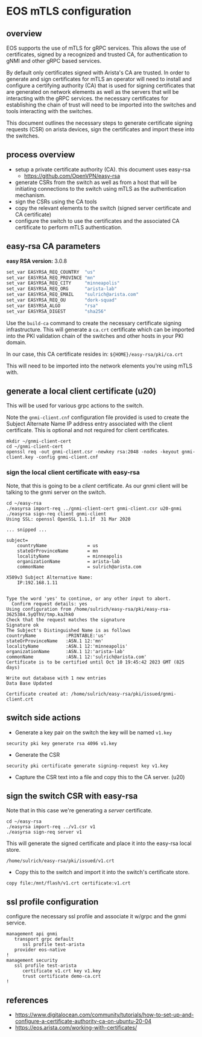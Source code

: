 # EOS mTLS configuration

## overview

EOS supports the use of mTLS for gRPC services.  This allows the use of  certificates, signed by a recognized and
trusted CA, for authentication to gNMI and other gRPC based services.

By default only certificates signed with Arista's CA are trusted.  In order to generate and sign certificates for mTLS
an operator will need to install and configure a certifying authority (CA) that is used for signing certificates that
are generated on network elements as well as the servers that will be interacting with the gRPC services.  the necessary
certificates for establishing the chain of trust will need to be imported into the switches and tools interacting with
the switches.

This document outlines the necessary steps to generate certificate signing requests (CSR) on arista devices, sign the
certificates and import these into the switches.

## process overview

- setup a private certificate authority (CA). this document uses easy-rsa
  - <https://github.com/OpenVPN/easy-rsa>
- generate CSRs from the switch as well as from a host that will be initiating connections to the switch using mTLS as
  the authentication mechanism.
- sign the CSRs using the CA tools
- copy the relevant elements to the switch (signed server certificate and CA certificate)
- configure the switch to use the certificates and the associated CA certificate to perform mTLS authentication.

## easy-rsa CA parameters

**easy RSA version:** 3.0.8

```bash
set_var EASYRSA_REQ_COUNTRY  "us"
set_var EASYRSA_REQ_PROVINCE "mn"
set_var EASYRSA_REQ_CITY     "minneapolis"
set_var EASYRSA_REQ_ORG      "arista-lab"
set_var EASYRSA_REQ_EMAIL    "sulrich@arista.com"
set_var EASYRSA_REQ_OU       "dork-squad"
set_var EASYRSA_ALGO         "rsa"
set_var EASYRSA_DIGEST       "sha256"
```

Use the `build-ca` command to create the necessary certificate signing infrastructure.  This will generate a `ca.crt`
certificate which can be imported into the PKI validation chain of the switches and other hosts in your PKI domain.

In our case, this CA certificate resides in: `${HOME}/easy-rsa/pki/ca.crt`

This will need to be imported into the network elements you're using mTLS with.

## generate a local client certificate (u20)

This will be used for various grpc actions to the switch.

Note the `gnmi-client.cnf` configuration file provided is used to create the Subject Alternate Name IP address entry
associated with the client certificate.  This is optional and not required for client certificates.

```
mkdir ~/gnmi-client-cert
cd ~/gnmi-client-cert
openssl req -out gnmi-client.csr -newkey rsa:2048 -nodes -keyout gnmi-client.key -config gnmi-client.cnf
```

### sign the local client certificate with easy-rsa

Note, that this is going to be a _client_ certificate.  As our gnmi client will be talking to the gnmi server on the
switch.

```
cd ~/easy-rsa
./easyrsa import-req ../gnmi-client-cert gnmi-client.csr u20-gnmi
./easyrsa sign-req client gnmi-client
Using SSL: openssl OpenSSL 1.1.1f  31 Mar 2020

... snipped ...

subject=
    countryName               = us
    stateOrProvinceName       = mn
    localityName              = minneapolis
    organizationName          = arista-lab
    commonName                = sulrich@arista.com

X509v3 Subject Alternative Name:
    IP:192.168.1.11


Type the word 'yes' to continue, or any other input to abort.
  Confirm request details: yes
Using configuration from /home/sulrich/easy-rsa/pki/easy-rsa-3625384.5yQThV/tmp.kaJhk0
Check that the request matches the signature
Signature ok
The Subject's Distinguished Name is as follows
countryName           :PRINTABLE:'us'
stateOrProvinceName   :ASN.1 12:'mn'
localityName          :ASN.1 12:'minneapolis'
organizationName      :ASN.1 12:'arista-lab'
commonName            :ASN.1 12:'sulrich@arista.com'
Certificate is to be certified until Oct 10 19:45:42 2023 GMT (825 days)

Write out database with 1 new entries
Data Base Updated

Certificate created at: /home/sulrich/easy-rsa/pki/issued/gnmi-client.crt
```

## switch side actions

- Generate a key pair on the switch the key will be named `v1.key`

```text
security pki key generate rsa 4096 v1.key
```

- Generate the CSR

```text
security pki certificate generate signing-request key v1.key

```

- Capture the CSR text into a file and copy this to the CA server. (u20)

## sign the switch CSR with easy-rsa

Note that in this case we're generating a _server_ certificate.

```shell
cd ~/easy-rsa
./easyrsa import-req ../v1.csr v1
./easyrsa sign-req server v1

```

This will generate the signed certificate and place it into the easy-rsa local store.

`/home/sulrich/easy-rsa/pki/issued/v1.crt`

- Copy this to the switch and import it into the switch's certificate store.

`copy file:/mnt/flash/v1.crt certificate:v1.crt`

## ssl profile configuration

configure the necessary ssl profile and associate it w/grpc and the gnmi service.

```text
management api gnmi
   transport grpc default
      ssl profile test-arista
   provider eos-native
!
management security
   ssl profile test-arista
      certificate v1.crt key v1.key
      trust certificate demo-ca.crt
!
```

## references

- <https://www.digitalocean.com/community/tutorials/how-to-set-up-and-configure-a-certificate-authority-ca-on-ubuntu-20-04>
- <https://eos.arista.com/working-with-certificates/>
